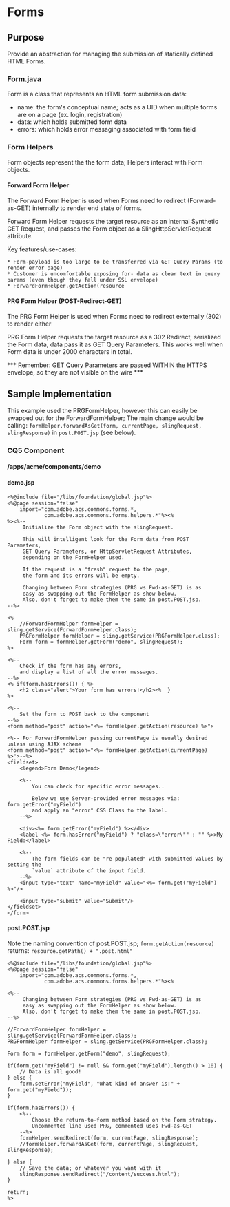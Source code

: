 # Forms

## Purpose

Provide an abstraction for managing the submission of statically defined HTML Forms.

### Form.java

Form is a class that represents an HTML form submission data:

* name: the form's conceptual name; acts as a UID when multiple forms are on a page (ex. login, registration)
* data: which holds submitted form data
* errors: which holds error messaging associated with form field

### Form Helpers

Form objects represent the the form data; Helpers interact with Form objects.

#### Forward Form Helper

The Forward Form Helper is used when Forms need to redirect (Forward-as-GET) internally to render end state of forms.

Forward Form Helper requests the target resource as an internal Synthetic GET Request, and passes the Form object as a SlingHttpServletRequest attribute.

Key features/use-cases:

    * Form-payload is too large to be transferred via GET Query Params (to render error page)
    * Customer is uncomfortable exposing for- data as clear text in query params (even though they fall under SSL envelope)
    * ForwardFormHelper.getAction(resource

#### PRG Form Helper (POST-Redirect-GET)

The PRG Form Helper is used when Forms need to redirect externally (302) to render either

PRG Form Helper requests the target resource as a 302 Redirect, serialized the Form data, data pass it as GET Query Parameters. This works well when Form data is under 2000 characters in total.

*** Remember: GET Query Parameters are passed WITHIN the HTTPS envelope, so they are not visible on the wire ***



## Sample Implementation

This example used the PRGFormHelper, however this can easily be swapped out for the ForwardFormHelper; The main change would be calling: `formHelper.forwardAsGet(form, currentPage, slingRequest, slingResponse)` in `post.POST.jsp` (see below).

### CQ5 Component

#### /apps/acme/components/demo

#### demo.jsp

    <%@include file="/libs/foundation/global.jsp"%>
    <%@page session="false"
        import="com.adobe.acs.commons.forms.*,
                com.adobe.acs.commons.forms.helpers.*"%><%
    %><%--
    	 Initialize the Form object with the slingRequest.

    	 This will intelligent look for the Form data from POST Parameters,
    	 GET Query Parameters, or HttpServletRequest Attributes,
    	 depending on the FormHelper used.

    	 If the request is a "fresh" request to the page,
    	 the form and its errors will be empty.

         Changing between Form strategies (PRG vs Fwd-as-GET) is as
         easy as swapping out the FormHelper as show below.
         Also, don't forget to make them the same in post.POST.jsp.
    --%>

    <%
        //ForwardFormHelper formHelper = sling.getService(ForwardFormHelper.class);
        PRGFormHelper formHelper = sling.getService(PRGFormHelper.class);
    	Form form = formHelper.getForm("demo", slingRequest);
    %>

    <%--
    	Check if the form has any errors,
    	and display a list of all the error messages.
    --%>
    <% if(form.hasErrors()) { %>
    	<h2 class="alert">Your form has errors!</h2><%	}
    %>

    <%--
    	Set the form to POST back to the component
    --%>
    <form method="post" action="<%= formHelper.getAction(resource) %>">

    <%-- For ForwardFormHelper passing currentPage is usually desired unless using AJAX scheme
    <form method="post" action="<%= formHelper.getAction(currentPage) %>">--%>
    <fieldset>
    	<legend>Form Demo</legend>

    	<%--
    	    You can check for specific error messages..

            Below we use Server-provided error messages via: form.getError("myField")
        	and apply an "error" CSS Class to the label.
    	--%>

        <div><%= form.getError("myField") %></div>
    	<label <%= form.hasError("myField") ? "class=\"error\"" : "" %>>My Field:</label>

    	<%--
    		The form fields can be "re-populated" with submitted values by setting the
            `value` attribute of the input field.
    	--%>
    	<input type="text" name="myField" value="<%= form.get("myField") %>"/>

    	<input type="submit" value="Submit"/>
    </fieldset>
    </form>


#### post.POST.jsp

Note the naming convention of post.POST.jsp; `form.getAction(resource)` returns: `resource.getPath() + ".post.html"`

    <%@include file="/libs/foundation/global.jsp"%>
    <%@page session="false"
        import="com.adobe.acs.commons.forms.*,
    	    	com.adobe.acs.commons.forms.helpers.*"%><%

    <%--
         Changing between Form strategies (PRG vs Fwd-as-GET) is as
         easy as swapping out the FormHelper as show below.
         Also, don't forget to make them the same in post.POST.jsp.
    --%>

    //ForwardFormHelper formHelper = sling.getService(ForwardFormHelper.class);
	PRGFormHelper formHelper = sling.getService(PRGFormHelper.class);

    Form form = formHelper.getForm("demo", slingRequest);

	if(form.get("myField") != null && form.get("myField").length() > 10) {
    	// Data is all good!
    } else {
        form.setError("myField", "What kind of answer is:" + form.get("myField"));
    }

    if(form.hasErrors()) {
        <%--
            Choose the return-to-form method based on the Form strategy.
            Uncommented line used PRG, commented uses Fwd-as-GET
        --%>
        formHelper.sendRedirect(form, currentPage, slingResponse);
        //formHelper.forwardAsGet(form, currentPage, slingRequest, slingResponse);

    } else {
		// Save the data; or whatever you want with it
        slingResponse.sendRedirect("/content/success.html");
    }

    return;
    %>
